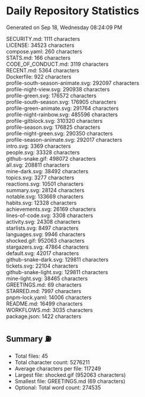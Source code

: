 # Daily Repository Statistics
Generated on Sep 18, Wednesday 08:24:09 PM  

SECURITY.md: 1111 characters  
LICENSE: 34523 characters  
compose.yaml: 260 characters  
STATS.md: 166 characters  
CODE_OF_CONDUCT.md: 3119 characters  
RECENT.md: 5364 characters  
Dockerfile: 922 characters  
profile-south-season-animate.svg: 292097 characters  
profile-night-view.svg: 290938 characters  
profile-green.svg: 176572 characters  
profile-south-season.svg: 176905 characters  
profile-green-animate.svg: 291764 characters  
profile-night-rainbow.svg: 485596 characters  
profile-gitblock.svg: 310320 characters  
profile-season.svg: 176825 characters  
profile-night-green.svg: 290350 characters  
profile-season-animate.svg: 292017 characters  
intro.svg: 3369 characters  
people.svg: 33328 characters  
github-snake.gif: 498072 characters  
all.svg: 208811 characters  
mine-dark.svg: 38492 characters  
topics.svg: 3277 characters  
reactions.svg: 10501 characters  
summary.svg: 28124 characters  
notable.svg: 133669 characters  
habits.svg: 12328 characters  
achievements.svg: 26169 characters  
lines-of-code.svg: 3308 characters  
activity.svg: 24308 characters  
starlists.svg: 8497 characters  
languages.svg: 9946 characters  
shocked.gif: 952063 characters  
stargazers.svg: 47864 characters  
default.svg: 42017 characters  
github-snake-dark.svg: 129811 characters  
tickets.svg: 22104 characters  
github-snake-light.svg: 129811 characters  
mine-light.svg: 38465 characters  
GREETINGS.md: 69 characters  
STARRED.md: 7997 characters  
pnpm-lock.yaml: 14006 characters  
README.md: 16499 characters  
WORKFLOWS.md: 3035 characters  
package.json: 1422 characters  

## Summary ⛽  
- Total files: 45  
- Total character count: 5276211  
- Average characters per file: 117249  
- Largest file: shocked.gif (952063 characters)  
- Smallest file: GREETINGS.md (69 characters)  
- Optional: Total word count: 274535  
